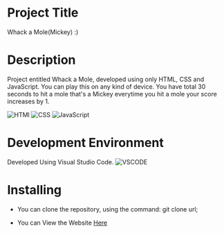 # Project Title
Whack a Mole(Mickey) :)

# Description
 Project entitled Whack a Mole, developed using only HTML, CSS and JavaScript. You can play this on any kind of device.
 You have total 30 seconds to hit a mole that's a Mickey everytime you hit a mole your score increases by 1.

![HTMl](https://img.shields.io/badge/HTML5-E34F26?style=for-the-badge&logo=html5&logoColor=white)
![CSS](https://img.shields.io/badge/CSS3-1572B6?style=for-the-badge&logo=css3&logoColor=white)
![JavaScript](https://img.shields.io/badge/JavaScript-323330?style=for-the-badge&logo=javascript&logoColor=F7DF1E)

 # Development Environment
 Developed Using Visual Studio Code.
 ![VSCODE](https://img.shields.io/badge/Visual_Studio_Code-0078D4?style=for-the-badge&logo=visual%20studio%20code&logoColor=white)

 # Installing
 * You can clone the repository, using the command: git clone url;
 
 * You can View the Website [Here](https://frabjous-faun-2627c1.netlify.app)
